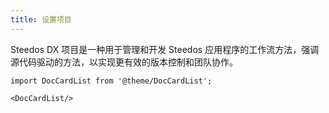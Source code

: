 ```yaml
---
title: 设置项目
---
```


Steedos DX 项目是一种用于管理和开发 Steedos 应用程序的工作流方法，强调源代码驱动的方法，以实现更有效的版本控制和团队协作。

```mdx-code-block
import DocCardList from '@theme/DocCardList';

<DocCardList/>
```